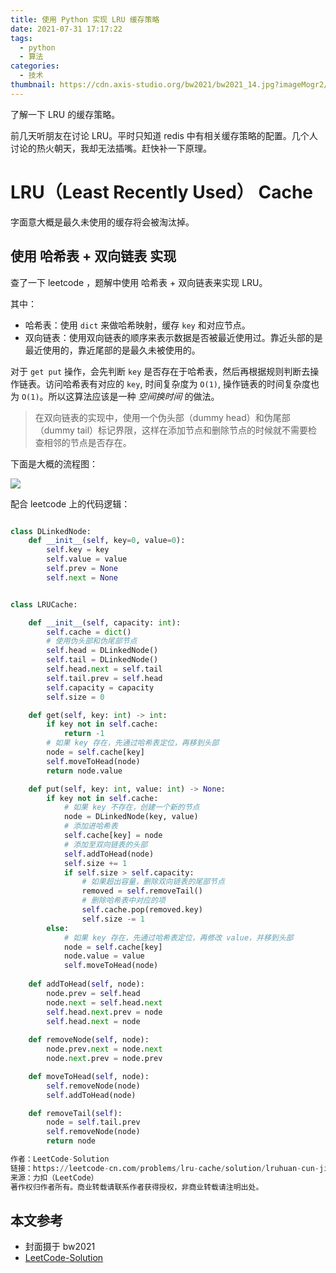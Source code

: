 ```yaml
---
title: 使用 Python 实现 LRU 缓存策略
date: 2021-07-31 17:17:22
tags:
  - python
  - 算法
categories:
  - 技术
thumbnail: https://cdn.axis-studio.org/bw2021/bw2021_14.jpg?imageMogr2/quality/50
---
```


了解一下 LRU 的缓存策略。

前几天听朋友在讨论 LRU。平时只知道 redis 中有相关缓存策略的配置。几个人讨论的热火朝天，我却无法插嘴。赶快补一下原理。



# LRU（Least Recently Used） Cache

字面意大概是最久未使用的缓存将会被淘汰掉。

## 使用 哈希表 + 双向链表 实现

查了一下 leetcode ，题解中使用 哈希表 + 双向链表来实现 LRU。

其中：
  - 哈希表：使用 `dict` 来做哈希映射，缓存 `key` 和对应节点。
  - 双向链表：使用双向链表的顺序来表示数据是否被最近使用过。靠近头部的是最近使用的，靠近尾部的是最久未被使用的。

对于 `get put` 操作，会先判断 `key` 是否存在于哈希表，然后再根据规则判断去操作链表。访问哈希表有对应的 `key`, 时间复杂度为 `O(1)`, 操作链表的时间复杂度也为 `O(1)`。所以这算法应该是一种 *空间换时间* 的做法。

> 在双向链表的实现中，使用一个伪头部（dummy head）和伪尾部（dummy tail）标记界限，这样在添加节点和删除节点的时候就不需要检查相邻的节点是否存在。


下面是大概的流程图：

![](https://cdn.axis-studio.org/blog/LRU%E6%B5%81%E7%A8%8B%E5%9B%BE.svg)

配合 leetcode 上的代码逻辑：

```python

class DLinkedNode:
    def __init__(self, key=0, value=0):
        self.key = key
        self.value = value
        self.prev = None
        self.next = None


class LRUCache:

    def __init__(self, capacity: int):
        self.cache = dict()
        # 使用伪头部和伪尾部节点
        self.head = DLinkedNode()
        self.tail = DLinkedNode()
        self.head.next = self.tail
        self.tail.prev = self.head
        self.capacity = capacity
        self.size = 0

    def get(self, key: int) -> int:
        if key not in self.cache:
            return -1
        # 如果 key 存在，先通过哈希表定位，再移到头部
        node = self.cache[key]
        self.moveToHead(node)
        return node.value

    def put(self, key: int, value: int) -> None:
        if key not in self.cache:
            # 如果 key 不存在，创建一个新的节点
            node = DLinkedNode(key, value)
            # 添加进哈希表
            self.cache[key] = node
            # 添加至双向链表的头部
            self.addToHead(node)
            self.size += 1
            if self.size > self.capacity:
                # 如果超出容量，删除双向链表的尾部节点
                removed = self.removeTail()
                # 删除哈希表中对应的项
                self.cache.pop(removed.key)
                self.size -= 1
        else:
            # 如果 key 存在，先通过哈希表定位，再修改 value，并移到头部
            node = self.cache[key]
            node.value = value
            self.moveToHead(node)
    
    def addToHead(self, node):
        node.prev = self.head
        node.next = self.head.next
        self.head.next.prev = node
        self.head.next = node
    
    def removeNode(self, node):
        node.prev.next = node.next
        node.next.prev = node.prev

    def moveToHead(self, node):
        self.removeNode(node)
        self.addToHead(node)

    def removeTail(self):
        node = self.tail.prev
        self.removeNode(node)
        return node

作者：LeetCode-Solution
链接：https://leetcode-cn.com/problems/lru-cache/solution/lruhuan-cun-ji-zhi-by-leetcode-solution/
来源：力扣（LeetCode）
著作权归作者所有。商业转载请联系作者获得授权，非商业转载请注明出处。
```

## 本文参考

 - 封面摄于 bw2021
 - [LeetCode-Solution](https://leetcode-cn.com/problems/lru-cache/solution/lruhuan-cun-ji-zhi-by-leetcode-solution/)
